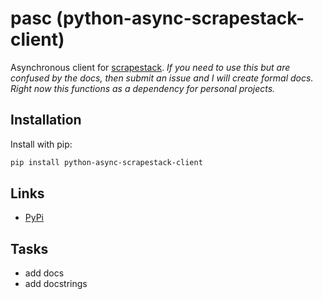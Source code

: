 # pasc (python-async-scrapestack-client)

Asynchronous client for [scrapestack](https://scrapestack.com/). *If you need to use this but are confused by the docs, then submit an issue and I will create formal docs. Right now this functions as a dependency for personal projects.*

## Installation

Install with pip:

```sh
pip install python-async-scrapestack-client
```

## Links

- [PyPi](https://pypi.org/project/python-async-scrapestack-client/)


## Tasks

- add docs
- add docstrings
